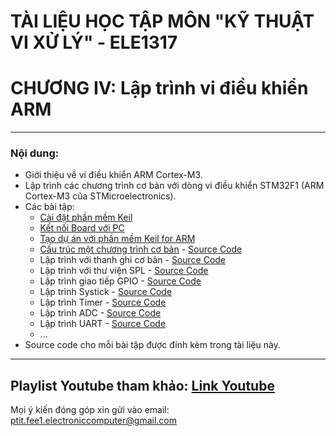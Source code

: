 # TÀI LIỆU HỌC TẬP MÔN "KỸ THUẬT VI XỬ LÝ" - ELE1317
# CHƯƠNG IV: Lập trình vi điều khiển ARM
---
### Nội dung:
- Giới thiệu về vi điều khiển ARM Cortex-M3.
- Lập trình các chương trình cơ bản với dòng vi điều khiển STM32F1 (ARM Cortex-M3 của STMicroelectronics).
- Các bài tập:
    - [Cài đặt phần mềm Keil](https://youtu.be/2XGIxUrcIy8?list=PLZf5aJOZ4tz147ohBBZcFm0gOSNPhXIWx)
    - [Kết nối Board với PC](https://youtu.be/EWmE7upEX6A?list=PLZf5aJOZ4tz147ohBBZcFm0gOSNPhXIWx)
    - [Tạo dự án với phần mềm Keil for ARM](https://youtu.be/9QT82zmpWjo?list=PLZf5aJOZ4tz147ohBBZcFm0gOSNPhXIWx)
    - [Cấu trúc một chương trình cơ bản](http://) - [Source Code]()
    - Lập trình với thanh ghi cơ bản - [Source Code]()
    - Lập trình với thư viện SPL - [Source Code]()
    - Lập trình giao tiếp GPIO - [Source Code]()
    - Lập trình Systick - [Source Code]()
    - Lập trình Timer - [Source Code]()
    - Lập trình ADC - [Source Code]()
    - Lập trình UART - [Source Code]()
    - ...
- Source code cho mỗi bài tập được đính kèm trong tài liệu này.
---
Playlist Youtube tham khảo: [Link Youtube](https://www.youtube.com/playlist?list=PLZf5aJOZ4tz147ohBBZcFm0gOSNPhXIWx)
---
Mọi ý kiến đóng góp xin gửi vào email: ptit.fee1.electroniccomputer@gmail.com